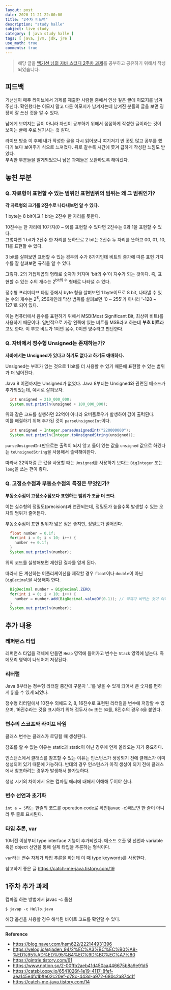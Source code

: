 ```yaml
---
layout: post
date: 2020-11-21 22:00:00
title: "2주차 피드백"
description: "study halle"
subject: live study
category: [ java study halle ]
tags: [ java, jvm, jdk, jre ]
use_math: true
comments: true
---
```


> 해당 글을 [백기선 님의 자바 스터디 2주차 과제](https://github.com/whiteship/live-study/issues/2)를 공부하고 공유하기 위해서 작성되었습니다.

## 피드백

기선님이 매주 라이브에서 과제를 제출한 사람들 중에서 인상 깊은 글에 이모지를 남겨주신다. 확인했다는 이모지 말고 다른 이모지가 남겨지는데 남겨진 분들의 글을 보면 굉장히 잘 쓰신 것을 알 수 있다.

남에게 보여지는 글이 아니라 자신이 공부하기 위해서 꼼꼼하게 작성한 글이라는 것이 보이는 글에 주로 남기시는 것 같다.

라이브 방송 이 후에 내가 작성한 글을 다시 읽어보니 여기저기 빈 곳도 많고 공부를 했다기 보다 보여주기 식으로 느껴졌다. 뒤로 갈수록 시간에 쫓겨 급하게 작성한 느낌도 받았다.  
부족한 부분들을 알게되었으니 남은 과제들은 보완하도록 해야겠다.

## 놓친 부분

### Q. 자료형이 표현할 수 있는 범위인 표현범위의 범위는 왜 그 범위인가?

<b>각 자료형의 크기를 2진수로 나타내보면 알 수 있다.</b>

1 byte는 8 bit이고 1 bit는 2진수 한 자리를 뜻한다.

10진수는 한 자리에 10가지(0 ~ 9)를 표현할 수 있다면 2진수는 0과 1을 표현할 수 있다.  
그렇다면 1 bit가 2진수 한 자리를 뜻하므로 2 bit는 2진수 두 자리를 뜻하고 00, 01, 10, 11를 표현할 수 있다.

3 bit를 살펴보면 표현할 수 있는 경우의 수가 8가지인데 비트의 증가에 따른 표현 가지 수를 잘 살펴보면 규칙을 알 수 있다.

그렇다. 2의 거듭제곱의 형태로 숫자가 커지며 'bit의 수'이 지수가 되는 것이다. 즉, 표현할 수 있는 수의 개수는 2<sup>bit의 수</sup> 형태로 나타낼 수 있다.

정수형 프리미티브 타입 중에서 byte 형을 살펴보면 1 byte이므로 8 bit, 나타낼 수 있는 수의 개수는 2<sup>8</sup>, 256개인데 막상 범위를 살펴보면 '0 ~ 255'가 아니라 '-128 ~ 127'로 되어 있다.

이는 컴퓨터에서 음수를 표현하기 위해서 MSB(Most Significant Bit, 최상위 비트)를 사용하기 때문이다. 일반적으로 가장 왼쪽에 있는 비트를 MSB라고 하는데 <b>부호 비트</b>라고도 한다. 이 부호 비트가 1이면 음수, 0이면 양수라고 판단한다.

### Q. 자바에서 정수형 Unsigned는 존재하는가?

<b>자바에서는 Unsigned가 있다고 하기도 없다고 하기도 애매하다.</b>

Unsigned는 부호가 없는 것으로 1 bit를 더 사용할 수 있기 때문에 표현할 수 있는 범위가 더 넓어진다.

Java 8 이전까지는 Unsigned가 없었다. Java 8부터는 Unsigned와 관련된 메소드가 추가되었는데, 예시로 살펴보자.

```java
  int unsigned = 210_000_000;
  System.out.println(unsigned + 100_000_000);
```

위와 같은 코드를 실행하면 22억이 아니라 오버플로우가 발생하여 값이 출력된다.  
이를 해결하기 위해 추가된 것이 `parseUnsignedInt`이다.

```java
  int unsigned = Integer.parseUnsignedInt("220000000");
  System.out.println(Integer.toUnsignedString(unsigned));
```

`parseUnsignedInt`만으로는 출력이 되지 않고 들어 있는 값을 `unsigned` 값으로 하겠다는 `toUnsignedString`을 사용해서 출력해야한다.

따라서 22억처럼 큰 값을 사용할 때는 `Unsigned`를 사용하기 보다는 `BigInteger` 또는 `long`을 쓰는 편이 좋다.

### Q. 고정소수점과 부동소수점의 특징은 무엇인가?

<b>부동소수점이 고정소수점보다 표현하는 범위가 조금 더 크다.</b>

이는 실수형의 정밀도(precision)과 연관되는데, 정밀도가 높을수록 발생할 수 있는 오차의 범위가 줄어든다.

부동소수점이 표현 범위가 넓은 점은 좋지만, 정밀도가 떨어진다.

```java
  float number = 0.1f;
  for(int i = 0; i < 10; i++) {
    number += 0.1f;
  }
  System.out.println(number);
```

위의 코드를 실행해보면 제한된 결과를 얻게 된다.

따라서 돈 계산하는 어플리케이션을 제작할 경우 `float`이나 `double`이 아닌 `BigDecimal`을 사용해야 한다.

```java
  BigDecimal number = BigDecimal.ZERO;
  for(int i = 0; i < 10; i++) {
    number = number.add(BigDecimal.valueOf(0.1)); // 객체가 바뀌는 것이 아니라 새로운 객체를 리턴
  }
  System.out.println(number);
```

## 추가 내용

### 레퍼런스 타입

레퍼런스 타입을 객체에 만들면 `Heap` 영역에 들어가고 변수는 `Stack` 영역에 남는다. 즉 메모리 영역이 나뉘어져 저장된다.

### 리터럴

Java 8부터는 정수형 리터럴 중간에 구분자 '_'를 넣을 수 있게 되어서 큰 숫자를 편하게 읽을 수 있게 되었다.

정수형 리터럴에서 10진수 외에도 2, 8, 16진수로 표현된 리터럴을 변수에 저장할 수 있으며, 16진수라는 것을 표시하기 위해 접두사 `0x` 또는 `0X`를, 8진수의 경우 `0`을 붙인다.

### 변수의 스코프와 라이프 타임

클래스 변수는 클래스가 로딩될 때 생성된다.

참조를 할 수 없는 이유는 static과 static이 아닌 경우에 언제 올라오는 지가 중요하다.

인스턴스에서 클래스를 참조할 수 있는 이유는 인스턴스가 생성되기 전에 클래스가 이미 생성되어 있기 때문에 가능하다. 반대의 경우 인스턴스가 아직 생성이 되기 전에 클래스에서 참조하려는 경우가 발생해서 불가능하다.

생성 시기의 차이에서 오는 컴파일 에러에 대해서 이해해 두어야 한다.

### 변수 선언과 초기화

`int a = 5`라는 한줄의 코드를 operation code로 확인(javac -c)해보면 한 줄이 아니라 두 줄로 표시된다.

### 타입 추론, var

10버전 이상부터 type interface 기능이 추가되었다. 메소드 호출 및 선언과 variable 혹은 object 선언을 통해 실제 타입을 추론하는 형식이다.

`var`라는 변수 자체가 타입 추론을 하는데 이 때 type keywords를 사용한다.

참고하기 좋은 글 <https://catch-me-java.tistory.com/19>

## 1주차 추가 과제

컴파일 하는 방법에서 javac -c 옵션

```
$ javap -c Hello.java
```

해당 옵션을 사용할 경우 해석된 바이트 코드를 확인할 수 있다.

---
**Reference**
+ <https://blog.naver.com/hsm622/222144931396>
+ <https://velog.io/@jaden_94/2%EC%A3%BC%EC%B0%A8-%ED%95%AD%ED%95%B4%EC%9D%BC%EC%A7%80>
+ <https://gintrie.tistory.com/61>
+ <https://www.notion.so/2-00ffb2aeb41d450aa446675b8a9e91d5>
+ <https://catsbi.oopy.io/6541026f-1e19-4117-8fef-aea145e4fc1b#e02c20ef-d78c-443d-a972-680c2a874c1f>
+ <https://catch-me-java.tistory.com/14>
